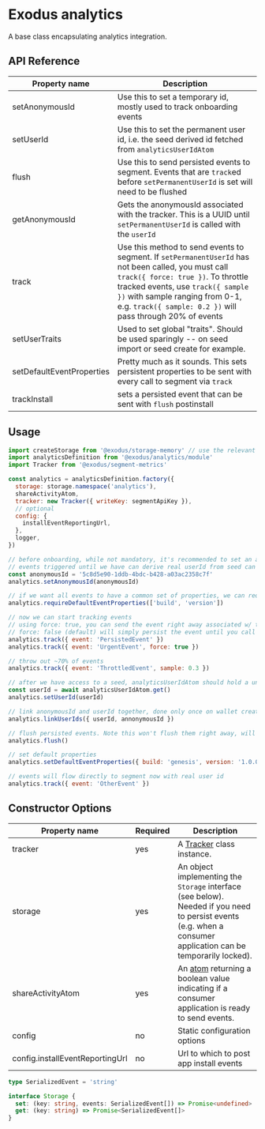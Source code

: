 # Exodus analytics

A base class encapsulating analytics integration.

## API Reference

| Property name             | Description                                                                                                                                                                                                                                                                     |
| ------------------------- | ------------------------------------------------------------------------------------------------------------------------------------------------------------------------------------------------------------------------------------------------------------------------------- |
| setAnonymousId            | Use this to set a temporary id, mostly used to track onboarding events                                                                                                                                                                                                          |
| setUserId                 | Use this to set the permanent user id, i.e. the seed derived id fetched from `analyticsUserIdAtom`                                                                                                                                                                              |
| flush                     | Use this to send persisted events to segment. Events that are `track`ed before `setPermanentUserId` is set will need to be flushed                                                                                                                                              |
| getAnonymousId            | Gets the anonymousId associated with the tracker. This is a UUID until `setPermanentUserId` is called with the `userId`                                                                                                                                                         |
| track                     | Use this method to send events to segment. If `setPermanentUserId` has not been called, you must call `track({ force: true })`. To throttle tracked events, use `track({ sample })` with sample ranging from 0-1, e.g. `track({ sample: 0.2 })` will pass through 20% of events |
| setUserTraits             | Used to set global "traits". Should be used sparingly -- on seed import or seed create for example.                                                                                                                                                                             |
| setDefaultEventProperties | Pretty much as it sounds. This sets persistent properties to be sent with every call to segment via `track`                                                                                                                                                                     |
| trackInstall              | sets a persisted event that can be sent with `flush` postinstall                                                                                                                                                                                                                |

## Usage

```js
import createStorage from '@exodus/storage-memory' // use the relevant platform-specific implementation
import analyticsDefinition from '@exodus/analytics/module'
import Tracker from '@exodus/segment-metrics'

const analytics = analyticsDefinition.factory({
  storage: storage.namespace('analytics'),
  shareActivityAtom,
  tracker: new Tracker({ writeKey: segmentApiKey }),
  // optional
  config: {
    installEventReportingUrl,
  },
  logger,
})

// before onboarding, while not mandatory, it's recommended to set an annonymousId so all
// events triggered until we have can derive real userId from seed can be linked together
const anonymousId = '5c8d5e90-1ddb-4bdc-b428-a03ac2358c7f'
analytics.setAnonymousId(anonymousId)

// if we want all events to have a common set of properties, we can require their presence
analytics.requireDefaultEventProperties(['build', 'version'])

// now we can start tracking events
// using force: true, you can send the event right away associated w/ the anonymousId
// force: false (default) will simply persist the event until you call .flush()
analytics.track({ event: 'PersistedEvent' })
analytics.track({ event: 'UrgentEvent', force: true })

// throw out ~70% of events
analytics.track({ event: 'ThrottledEvent', sample: 0.3 })

// after we have access to a seed, analyticsUserIdAtom should hold a unique userId value
const userId = await analyticsUserIdAtom.get()
analytics.setUserId(userId)

// link anonymousId and userId together, done only once on wallet creation or import
analytics.linkUserIds({ userId, annonymousId })

// flush persisted events. Note this won't flush them right away, will wait for required properties are present
analytics.flush()

// set default properties
analytics.setDefaultEventProperties({ build: 'genesis', version: '1.0.0' })

// events will flow directly to segment now with real user id
analytics.track({ event: 'OtherEvent' })
```

## Constructor Options

| Property name                   | Required | Description                                                                                                                                                                     |
| ------------------------------- | -------- | ------------------------------------------------------------------------------------------------------------------------------------------------------------------------------- |
| tracker                         | yes      | A [Tracker](https://github.com/ExodusMovement/segment-metrics) class instance.                                                                                                  |
| storage                         | yes      | An object implementing the `Storage` interface (see below). Needed if you need to persist events (e.g. when a consumer application can be temporarily locked).                  |
| shareActivityAtom               | yes      | An [atom](https://github.com/ExodusMovement/exodus-hydra/tree/master/modules/atoms/src) returning a boolean value indicating if a consumer application is ready to send events. |
| config                          | no       | Static configuration options                                                                                                                                                    |
| config.installEventReportingUrl | no       | Url to which to post app install events                                                                                                                                         |

```ts
type SerializedEvent = 'string'

interface Storage {
  set: (key: string, events: SerializedEvent[]) => Promise<undefined>
  get: (key: string) => Promise<SerializedEvent[]>
}
```

